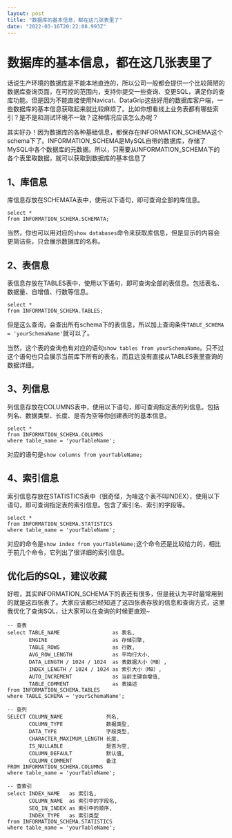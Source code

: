 ```yaml
---
layout: post
title: "数据库的基本信息，都在这几张表里了"
date: "2022-03-16T20:22:08.993Z"
---
```

数据库的基本信息，都在这几张表里了
=================

话说生产环境的数据库是不能本地直连的，所以公司一般都会提供一个比较简陋的数据库查询页面，在可控的范围内，支持你提交一些查询、变更SQL，满足你的查库功能。但是因为不能直接使用Navicat、DataGrip这些好用的数据库客户端，一些数据库的基本信息获取起来就比较麻烦了。比如你想看线上业务表都有哪些索引？是不是和测试环境不一致？这种情况应该怎么办呢？

其实好办！因为数据库的各种基础信息，都保存在INFORMATION\_SCHEMA这个schema下了。INFORMATION\_SCHEMA是MySQL自带的数据库，存储了MySQL中各个数据库的元数据。所以，只需要从INFORMATION\_SCHEMA下的各个表里取数据，就可以获取到数据库的基本信息了

1、库信息
-----

库信息存放在SCHEMATA表中，使用以下语句，即可查询全部的库信息。

    select *
    from INFORMATION_SCHEMA.SCHEMATA;
    

当然，你也可以用对应的`show databases`命令来获取库信息，但是显示的内容会更简洁些，只会展示数据库的名称。

2、表信息
-----

表信息存放在TABLES表中，使用以下语句，即可查询全部的表信息。包括表名、数据量、自增值、行数等信息。

    select *
    from INFORMATION_SCHEMA.TABLES;
    

但是这么查询，会查出所有schema下的表信息，所以加上查询条件`TABLE_SCHEMA = 'yourSchemaName'`就可以了。

当然，这个表的查询也有对应的语句`show tables from yourSchemaName`。只不过这个语句也只会展示当前库下所有的表名，而且远没有直接从TABLES表里查询的数据详细。

3、列信息
-----

列信息存放在COLUMNS表中，使用以下语句，即可查询指定表的列信息。包括列名、数据类型、长度、是否为空等你创建表时的基本信息。

    select *
    from INFORMATION_SCHEMA.COLUMNS
    where table_name = 'yourTableName';
    

对应的语句是`show columns from yourTableName;`

4、索引信息
------

索引信息存放在STATISTICS表中（很奇怪，为啥这个表不叫INDEX），使用以下语句，即可查询指定表的索引信息。包含了索引名、索引的字段等。

    select *
    from INFORMATION_SCHEMA.STATISTICS
    where table_name = 'yourTableName';
    

对应的命令是`show index from yourTableName;`这个命令还是比较给力的，相比于前几个命令，它列出了很详细的索引信息。

优化后的SQL，建议收藏
------------

好啦，其实INFORMATION\_SCHEMA下的表还有很多，但是我认为平时最常用到的就是这四张表了。大家应该都已经知道了这四张表存放的信息和查询方式，这里我优化了查询SQL，让大家可以在查询的时候更直观~

    -- 查表
    select TABLE_NAME                 as 表名,
           ENGINE                     as 存储引擎,
           TABLE_ROWS                 as 行数,
           AVG_ROW_LENGTH             as 平均行大小,
           DATA_LENGTH / 1024 / 1024  as 表数据大小（MB）,
           INDEX_LENGTH / 1024 / 1024 as 索引大小（MB）,
           AUTO_INCREMENT             as 当前主键自增值,
           TABLE_COMMENT              as 表描述
    from INFORMATION_SCHEMA.TABLES
    where TABLE_SCHEMA = 'yourSchemaName';
    
    -- 查列
    SELECT COLUMN_NAME              列名,
           COLUMN_TYPE              数据类型,
           DATA_TYPE                字段类型,
           CHARACTER_MAXIMUM_LENGTH 长度,
           IS_NULLABLE              是否为空,
           COLUMN_DEFAULT           默认值,
           COLUMN_COMMENT           备注
    FROM INFORMATION_SCHEMA.COLUMNS
    where table_name = 'yourTableName';
    
    -- 查索引
    select INDEX_NAME   as 索引名,
           COLUMN_NAME  as 索引中的字段名,
           SEQ_IN_INDEX as 索引中的顺序,
           INDEX_TYPE   as 索引类型
    from INFORMATION_SCHEMA.STATISTICS
    where table_name = 'yourTableName';